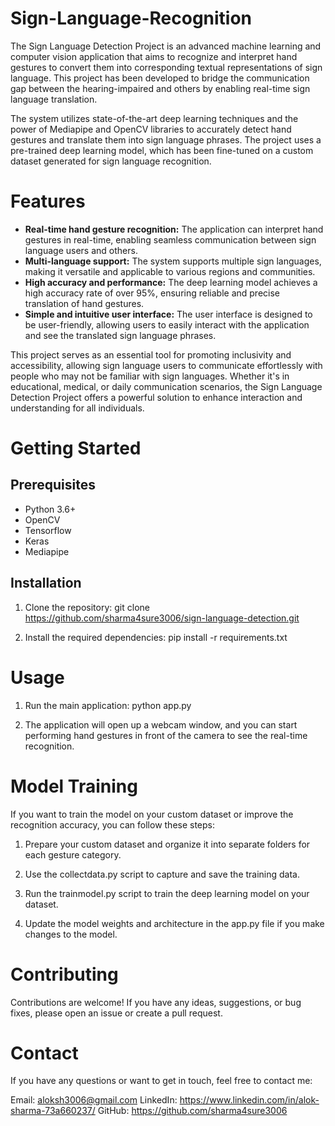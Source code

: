 # Sign-Language-Recognition

The Sign Language Detection Project is an advanced machine learning and computer vision application that aims to recognize and interpret hand gestures to convert them into corresponding textual representations of sign language. This project has been developed to bridge the communication gap between the hearing-impaired and others by enabling real-time sign language translation.

The system utilizes state-of-the-art deep learning techniques and the power of Mediapipe and OpenCV libraries to accurately detect hand gestures and translate them into sign language phrases. The project uses a pre-trained deep learning model, which has been fine-tuned on a custom dataset generated for sign language recognition.

# Features
* **Real-time hand gesture recognition:** The application can interpret hand gestures in real-time, enabling seamless communication between sign language users and others.
* **Multi-language support:** The system supports multiple sign languages, making it versatile and applicable to various regions and communities.
* **High accuracy and performance:** The deep learning model achieves a high accuracy rate of over 95%, ensuring reliable and precise translation of hand gestures.
* **Simple and intuitive user interface:** The user interface is designed to be user-friendly, allowing users to easily interact with the application and see the translated sign language phrases.

This project serves as an essential tool for promoting inclusivity and accessibility, allowing sign language users to communicate effortlessly with people who may not be familiar with sign languages. Whether it's in educational, medical, or daily communication scenarios, the Sign Language Detection Project offers a powerful solution to enhance interaction and understanding for all individuals.

# Getting Started

## Prerequisites
* Python 3.6+
* OpenCV
* Tensorflow
* Keras
* Mediapipe

## Installation

1. Clone the repository:
   git clone https://github.com/sharma4sure3006/sign-language-detection.git

2. Install the required dependencies:
   pip install -r requirements.txt

# Usage

1. Run the main application:
   python app.py

2. The application will open up a webcam window, and you can start performing hand gestures in front of the camera to see the real-time recognition.

# Model Training

If you want to train the model on your custom dataset or improve the recognition accuracy, you can follow these steps:

1. Prepare your custom dataset and organize it into separate folders for each gesture category.

2. Use the collectdata.py script to capture and save the training data.

3. Run the trainmodel.py script to train the deep learning model on your dataset.

4. Update the model weights and architecture in the app.py file if you make changes to the model.

# Contributing

Contributions are welcome! If you have any ideas, suggestions, or bug fixes, please open an issue or create a pull request.

# Contact
If you have any questions or want to get in touch, feel free to contact me:

Email: aloksh3006@gmail.com
LinkedIn: https://www.linkedin.com/in/alok-sharma-73a660237/
GitHub: https://github.com/sharma4sure3006

